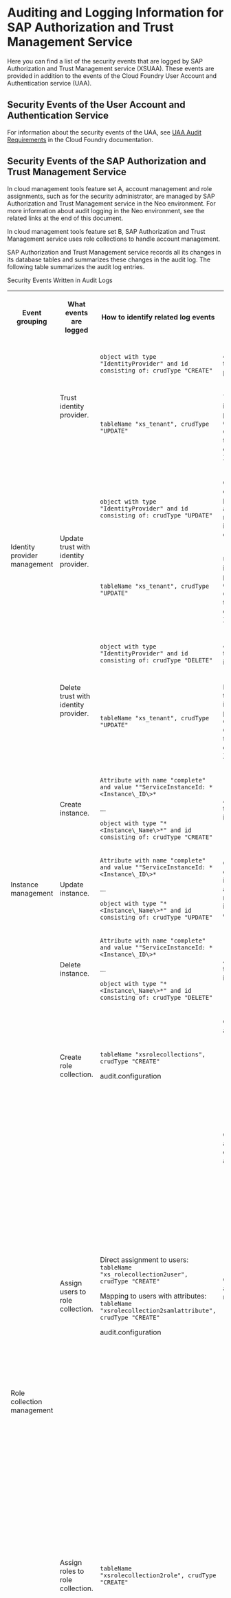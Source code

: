 <!-- loiod8f4b7c7298a422183beddb4ad47c108 -->

# Auditing and Logging Information for SAP Authorization and Trust Management Service

Here you can find a list of the security events that are logged by SAP Authorization and Trust Management service \(XSUAA\). These events are provided in addition to the events of the Cloud Foundry User Account and Authentication service \(UAA\).



<a name="loiod8f4b7c7298a422183beddb4ad47c108__section_xmv_pfp_spb"/>

## Security Events of the User Account and Authentication Service

For information about the security events of the UAA, see [UAA Audit Requirements](https://docs.cloudfoundry.org/running/managing-cf/uaa-audit-requirements.html) in the Cloud Foundry documentation.



<a name="loiod8f4b7c7298a422183beddb4ad47c108__section_ekp_ggp_spb"/>

## Security Events of the SAP Authorization and Trust Management Service

In cloud management tools feature set A, account management and role assignments, such as for the security administrator, are managed by SAP Authorization and Trust Management service in the Neo environment. For more information about audit logging in the Neo environment, see the related links at the end of this document.

In cloud management tools feature set B, SAP Authorization and Trust Management service uses role collections to handle account management.

SAP Authorization and Trust Management service records all its changes in its database tables and summarizes these changes in the audit log. The following table summarizes the audit log entries.

<a name="loiod8f4b7c7298a422183beddb4ad47c108__table_dqf_pkf_p4b"/>Security Events Written in Audit Logs


<table>
<tr>
<th>

Event grouping



</th>
<th>

What events are logged



</th>
<th>

How to identify related log events



</th>
<th>

Additional information



</th>
</tr>
<tr>
<td rowspan="6">

Identity provider management



</td>
<td rowspan="2">

Trust identity provider.



</td>
<td>

 `object with type "IdentityProvider" and id consisting of: crudType "CREATE"` 



</td>
<td>

Attributes of the identity provider.



</td>
</tr>
<tr>
<td>

 `tableName "xs_tenant", crudType "UPDATE"` 



</td>
<td>

Trusting an identity provider using OpenID Connect triggers a change in the XSUAA tenant.



</td>
</tr>
<tr>
<td rowspan="2">

Update trust with identity provider.



</td>
<td>

 `object with type "IdentityProvider" and id consisting of: crudType "UPDATE"` 



</td>
<td>

Old attributes of the identity provider and any attributes required to identify the changes.



</td>
</tr>
<tr>
<td>

 `tableName "xs_tenant", crudType "UPDATE"` 



</td>
<td>

Updating trust in an identity provider using OpenID Connect can trigger a change in the XSUAA tenant.



</td>
</tr>
<tr>
<td rowspan="2">

Delete trust with identity provider.



</td>
<td>

 `object with type "IdentityProvider" and id consisting of: crudType "DELETE"` 



</td>
<td>

Attributes of the service instance.



</td>
</tr>
<tr>
<td>

 `tableName "xs_tenant", crudType "UPDATE"` 



</td>
<td>

Removing trust in an identity provider using OpenID Connect triggers a change in the XSUAA tenant.



</td>
</tr>
<tr>
<td rowspan="3">

Instance management



</td>
<td>

Create instance.



</td>
<td>

`Attribute with name "complete" and value ""ServiceInstanceId: *<Instance\_ID\>*`

…

`object with type "*<Instance\_Name\>*" and id consisting of: crudType "CREATE"`



</td>
<td>

Attributes of the service instance.



</td>
</tr>
<tr>
<td>

Update instance.



</td>
<td>

`Attribute with name "complete" and value ""ServiceInstanceId: *<Instance\_ID\>*`

…

`object with type "*<Instance\_Name\>*" and id consisting of: crudType "UPDATE"`



</td>
<td>

Old attributes of the service instance and any attributes required to identify the changes.



</td>
</tr>
<tr>
<td>

Delete instance.



</td>
<td>

`Attribute with name "complete" and value ""ServiceInstanceId: *<Instance\_ID\>*`

…

`object with type "*<Instance\_Name\>*" and id consisting of: crudType "DELETE"`



</td>
<td>

Attributes of the service instance.



</td>
</tr>
<tr>
<td rowspan="4">

Role collection management



</td>
<td>

Create role collection.



</td>
<td>

`tableName "xsrolecollections", crudType "CREATE"`

audit.configuration



</td>
<td>

Other attributes:

-   Timestamp

-   Origin key

-   Role collection name

-   Zone ID




</td>
</tr>
<tr>
<td>

Assign users to role collection.



</td>
<td>

Direct assignment to users: `tableName "xs_rolecollection2user", crudType "CREATE"`

Mapping to users with attributes: `tableName "xsrolecollection2samlattribute", crudType "CREATE"`

audit.configuration



</td>
<td>

Other attributes for direct assignment:

-   Timestamp

-   Origin key

-   User SCIM ID

-   Zone ID

-   Role collection name


Other attributes for mapping:

-   Timestamp

-   Origin key

-   Attribute name

-   Attribute value

-   Identity provider URL

-   Zone ID

-   Role collection name




</td>
</tr>
<tr>
<td>

Assign roles to role collection.



</td>
<td>

 `tableName "xsrolecollection2role", crudType "CREATE"` 



</td>
<td>

-   Timestamp

-   Origin key

-   Role name

-   Role zone ID

-   Role template name

-   Role collection zone ID

-   Role template app ID

-   Role collection name




</td>
</tr>
<tr>
<td>

Delete role collection.



</td>
<td>

`tableName "xsrolecollections", crudType "DELETE"`

audit.configuration



</td>
<td>

Other attributes:

-   Timestamp

-   Origin key

-   Role collection name

-   Zone ID




</td>
</tr>
<tr>
<td rowspan="3">

Role management



</td>
<td>

Create role.



</td>
<td>

`tableName "xsrole", crudType "CREATE"`

audit.configuration



</td>
<td>

Other attributes:

-   Timestamp

-   Origin key

-   App ID

-   Role name

-   Role template name

-   Zone ID




</td>
</tr>
<tr>
<td>

Modify attribute values in role.



</td>
<td>

`tableName "xsattribute2role", crudType "CREATE"`

audit.configuration



</td>
<td>

Other attributes:

-   Timestamp

-   Origin key

-   Role name

-   Zone ID

-   Attribute app ID

-   Role template name

-   Attribute name

-   Attribute value

-   Role template app ID




</td>
</tr>
<tr>
<td>

Delete role.



</td>
<td>

`tableName "xsrole", crudType "DELETE"`

audit.configuration



</td>
<td>

Other attributes:

-   Timestamp

-   Origin key

-   Role template app ID

-   Role name

-   Role template name

-   Zone ID




</td>
</tr>
</table>

**Related Information**  


[Audit Logging in the Cloud Foundry Environment](https://help.sap.com/viewer/65de2977205c403bbc107264b8eccf4b/Cloud/en-US/f92c86ab11f6474ea5579d839051c334.html)

[Audit Logging in the Neo Environment](https://help.sap.com/viewer/ea72206b834e4ace9cd834feed6c0e09/Cloud/en-US/02c39712c1064c96b37c1ea5bc9420dc.html)

